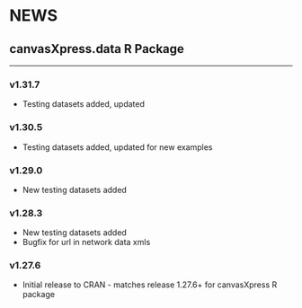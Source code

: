 # NEWS

## canvasXpress.data R Package 

---

### v1.31.7
* Testing datasets added, updated

### v1.30.5
* Testing datasets added, updated for new examples

### v1.29.0
* New testing datasets added

### v1.28.3
* New testing datasets added
* Bugfix for url in network data xmls

### v1.27.6
* Initial release to CRAN - matches release 1.27.6+ for canvasXpress R package
